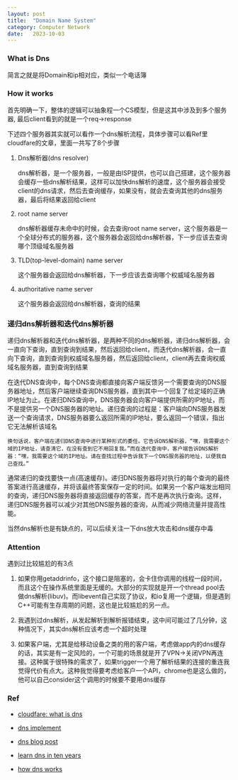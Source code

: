 ```yaml
---
layout: post
title:  "Domain Name System"
category: Computer Network
date:   2023-10-03
---
```


### What is Dns

简言之就是将Domain和ip相对应，类似一个电话簿

### How it works

首先明确一下，整体的逻辑可以抽象程一个CS模型，但是这其中涉及到多个服务器, 最后client看到的就是一个req->response

下述四个服务器其实就可以看作一个dns解析流程，具体步骤可以看Ref里cloudfare的文章，里面一共写了8个步骤

1. Dns解析器(dns resolver)

    dns解析器，是一个服务器，一般是由ISP提供，也可以自己搭建，这个服务器会缓存一些dns解析结果，这样可以加快dns解析的速度，这个服务器会接受client的dns请求，然后去查询缓存，如果没有，就会去查询其他的dns服务器，最后将结果返回给client

2. root name server

    dns解析器缓存未命中的时候，会去查询root name server，这个服务器是一个全球分布式的服务器，这个服务器会返回给dns解析器，下一步应该去查询哪个顶级域名服务器

3. TLD(top-level-domain) name server
  
      这个服务器会返回给dns解析器，下一步应该去查询哪个权威域名服务器


4. authoritative name server
      
      这个服务器会返回给dns解析器，查询的结果

### 递归dns解析器和迭代dns解析器

递归dns解析器和迭代dns解析器，是两种不同的dns解析器，递归dns解析器，会一直向下查询，直到查询到结果，然后返回给client，而迭代dns解析器，会一直向下查询，直到查询到权威域名服务器，然后返回给client，client再去查询权威域名服务器，直到查询到结果

在迭代DNS查询中，每个DNS查询都直接向客户端反馈另一个需要查询的DNS服务器地址，然后客户端继续查询DNS服务器，直到其中一个回复了给定域的正确IP地址为止。在递归DNS查询中，DNS服务器会向客户端提供所需的IP地址，而不是提供另一个DNS服务器的地址。递归查询的过程是：客户端向DNS服务器发送一个查询请求，DNS服务器要么返回所需的IP地址，要么返回一个错误，指出它无法解析该域名

`换句话说，客户端在递归DNS查询中进行某种形式的委任。它告诉DNS解析器，“嘿，我需要这个域的IP地址，请查清它，在没有查到它不用回复我。”而在迭代查询中，客户端告诉DNS解析器：“嘿，我需要这个域的IP地址。请在查找过程中告诉我下一个DNS服务器的地址，以便我自己查找。”`

通常递归的查找要快一点(高速缓存)。递归DNS服务器将对执行的每个查询的最终答案进行高速缓存，并将该最终答案保存一定的时间。如果另一个客户端发出相同的查询，递归DNS服务器将直接返回缓存的答案，而不是再次执行查询。这样，递归DNS服务器可以减少对其他DNS服务器的查询，从而减少网络流量并提高性能。

当然dns解析也是有缺点的，可以后续关注一下dns放大攻击和dns缓存中毒


### Attention

遇到过比较尴尬的有3点

1. 如果你用getaddrinfo，这个接口是阻塞的，会卡住你调用的线程一段时间，而且这个在操作系统里面是无缓的。大部分的实现就是开一个thread pool去做dns解析(libuv)。而libevent自己实现了协议，和io复用一个逻辑，但是遇到C++可能有生存周期的问题，这也是比较尴尬的另一点。

2. 我遇到过dns解析，从发起解析到解析报错结束，这中间可能过了几分钟，这种情况下，其实dns解析应该考虑一个超时处理

3. 如果客户端，尤其是给移动设备之类的用的客户端，考虑做app内的dns缓存的话，其实是有一定风险的，一个可能的场景就是开了VPN->关闭VPN再连接。这种属于很特殊的需求了，如果trigger一个用了解析结果的连接的重连我觉得代价有点大。这种我觉得要考虑给客户一个API，chrome也是这么做的，他可以自己consider这个调用的时候要不要用dns缓存

### Ref

+ [cloudfare: what is dns](https://www.cloudflare.com/zh-cn/learning/dns/what-is-dns/)

+ [dns implement](https://github.com/jvns/dns-weekend)

+ [dns blog post](https://jvns.ca/#dns)

+ [learn dns in ten years](https://jvns.ca/blog/2023/05/08/new-talk-learning-dns-in-10-years/)

+ [how dns works](https://howdns.works/)
